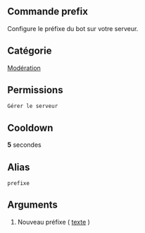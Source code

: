 ## Commande prefix
Configure le préfixe du bot sur votre serveur.

## Catégorie
[Modération](../categories/moderation.md)

## Permissions
`Gérer le serveur`

## Cooldown
**5** secondes

## Alias
`prefixe`

## Arguments
1. Nouveau préfixe ( [texte](../others/texte.md) )